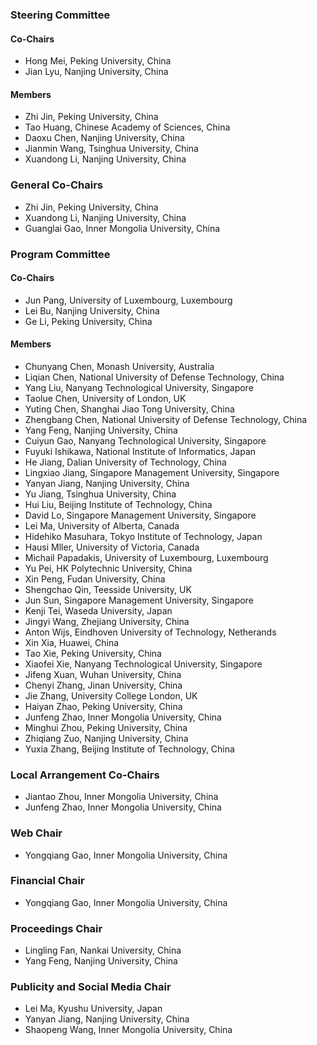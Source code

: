 ### Steering Committee

#### Co-Chairs

* Hong Mei, Peking University, China
* Jian Lyu, Nanjing University, China

#### Members

* Zhi Jin, Peking University, China
* Tao Huang, Chinese Academy of Sciences, China
* Daoxu Chen, Nanjing University, China
* Jianmin Wang, Tsinghua University, China
* Xuandong Li, Nanjing University, China

### General Co-Chairs

* Zhi Jin, Peking University, China
* Xuandong Li, Nanjing University, China
* Guanglai Gao, Inner Mongolia University, China

### Program Committee

#### Co-Chairs

* Jun Pang, University of Luxembourg, Luxembourg
* Lei Bu, Nanjing University, China
* Ge Li, Peking University, China

#### Members

* Chunyang Chen, Monash University, Australia
* Liqian Chen, National University of Defense Technology, China
* Yang Liu, Nanyang Technological University, Singapore
* Taolue Chen, University of London, UK
* Yuting Chen, Shanghai Jiao Tong University, China
* Zhengbang Chen, National University of Defense Technology, China
* Yang Feng, Nanjing University, China
* Cuiyun Gao, Nanyang Technological University, Singapore
* Fuyuki Ishikawa, National Institute of Informatics, Japan
* He Jiang, Dalian University of Technology, China
* Lingxiao Jiang, Singapore Management University, Singapore
* Yanyan Jiang, Nanjing University, China
* Yu Jiang, Tsinghua University, China
* Hui Liu, Beijing Institute of Technology, China
* David Lo, Singapore Management University, Singapore
* Lei Ma, University of Alberta, Canada
* Hidehiko Masuhara, Tokyo Institute of Technology, Japan
* Hausi Mller, University of Victoria, Canada
* Michail Papadakis, University of Luxembourg, Luxembourg
* Yu Pei, HK Polytechnic University, China
* Xin Peng, Fudan University, China
* Shengchao Qin, Teesside University, UK
* Jun Sun, Singapore Management University, Singapore
* Kenji Tei, Waseda University, Japan
* Jingyi Wang, Zhejiang University, China
* Anton Wijs, Eindhoven University of Technology, Netherands
* Xin Xia, Huawei, China
* Tao Xie, Peking University, China
* Xiaofei Xie, Nanyang Technological University, Singapore
* Jifeng Xuan, Wuhan University, China
* Chenyi Zhang, Jinan University, China
* Jie Zhang, University College London, UK
* Haiyan Zhao, Peking University, China
* Junfeng Zhao, Inner Mongolia University, China
* Minghui Zhou, Peking University, China
* Zhiqiang Zuo, Nanjing University, China
* Yuxia Zhang, Beijing Institute of Technology, China

### Local Arrangement Co-Chairs

* Jiantao Zhou, Inner Mongolia University, China
* Junfeng Zhao, Inner Mongolia University, China

### Web Chair

* Yongqiang Gao, Inner Mongolia University, China

### Financial Chair

* Yongqiang Gao, Inner Mongolia University, China

### Proceedings Chair

* Lingling Fan, Nankai University, China
* Yang Feng, Nanjing University, China

### Publicity and Social Media Chair

* Lei Ma, Kyushu University, Japan
* Yanyan Jiang, Nanjing University, China
* Shaopeng Wang, Inner Mongolia University, China
